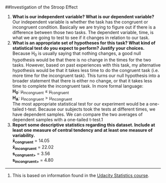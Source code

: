 ##Investigation of the Stroop Effect
1. **What is our independent variable? What is our dependent variable?**  
Our independent variable is whether the task has the congruent or incongruent condition. Basically we are trying to figure out if there is a difference between those two tasks. The dependent variable, time, is what we are going to test to see if it changes in relation to our task.
2. **What is an appropriate set of hypotheses for this task? What kind of statistical test do you expect to perform? Justify your choices.**  
Because H<sub>0</sub> is usually saying that nothing changes, a good null hypothesis would be that there is no change in the times for the two tasks. However, based on past experiences with this task, my alternative hypothesis would be that it takes less time to do the congruent task (i.e. more time for the incongruent task). This turns our null hypothesis into a broader statement that there is either no change, or that it takes less time to complete the incongruent task. In more formal language:  
__H<sub>0</sub>__: &mu;<sub>incongruent</sub> &le; &mu;<sub>congruent</sub>  
__H<sub>A</sub>__: &mu;<sub>incongruent</sub> &gt; &mu;<sub>incongruent</sub>  
The most appropriate statistical test for our experiment would be a one-tailed t-test. Because our subjects took the tests at different times, we have dependent samples. We can compare the two averages of dependent samples with a one-tailed t-test.<super>1</super>
3. **Report some descriptive statistics regarding this dataset. Include at least one measure of central tendency and at least one measure of variability.**   
**x&#772;<sub>congruent</sub>** = 14.05  
**x&#772;<sub>incongruent</sub>** = 22.02  
**s<sub>congruent></sub>** = 3.56  
**s<sub>incongruent></sub>** = 4.80  
***
1. This is based on information found in the [Udacity Statistics course](https://www.udacity.com/course/statistics--ud134-nd).
